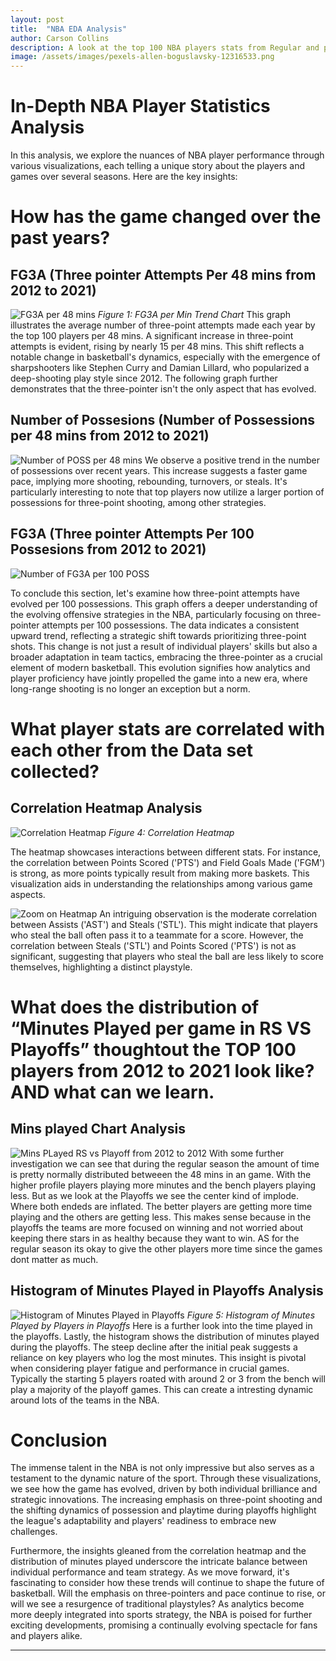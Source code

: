 ```yaml
---
layout: post
title:  "NBA EDA Analysis"
author: Carson Collins
description: A look at the top 100 NBA players stats from Regular and post season over the last 10 years
image: /assets/images/pexels-allen-boguslavsky-12316533.png
---
```

# In-Depth NBA Player Statistics Analysis

In this analysis, we explore the nuances of NBA player performance through various visualizations, each telling a unique story about the players and games over several seasons. Here are the key insights:

# How has the game changed over the past years?
## FG3A (Three pointer Attempts Per 48 mins from 2012 to 2021)
![FG3A per 48 mins](/assets/images/FG3A_48.png)
*Figure 1: FG3A per Min Trend Chart*
This graph illustrates the average number of three-point attempts made each year by the top 100 players per 48 mins. A significant increase in three-point attempts is evident, rising by nearly 15 per 48 mins. This shift reflects a notable change in basketball's dynamics, especially with the emergence of sharpshooters like Stephen Curry and Damian Lillard, who popularized a deep-shooting play style since 2012. The following graph further demonstrates that the three-pointer isn't the only aspect that has evolved.


## Number of Possesions (Number of Possessions per 48 mins from 2012 to 2021)
![Number of POSS per 48 mins](/assets/images/POSS_48.png)
We observe a positive trend in the number of possessions over recent years. This increase suggests a faster game pace, implying more shooting, rebounding, turnovers, or steals. It's particularly interesting to note that top players now utilize a larger portion of possessions for three-point shooting, among other strategies.


## FG3A (Three pointer Attempts Per 100 Possesions from 2012 to 2021)
![Number of FG3A per 100 POSS](/assets/images/FG3A_100.png)

To conclude this section, let's examine how three-point attempts have evolved per 100 possessions. This graph offers a deeper understanding of the evolving offensive strategies in the NBA, particularly focusing on three-pointer attempts per 100 possessions. The data indicates a consistent upward trend, reflecting a strategic shift towards prioritizing three-point shots. This change is not just a result of individual players' skills but also a broader adaptation in team tactics, embracing the three-pointer as a crucial element of modern basketball. This evolution signifies how analytics and player proficiency have jointly propelled the game into a new era, where long-range shooting is no longer an exception but a norm.

# What player stats are correlated with each other from the Data set collected? 
## Correlation Heatmap Analysis

![Correlation Heatmap](/assets/images/heatmap.png)
*Figure 4: Correlation Heatmap*

The heatmap showcases interactions between different stats. For instance, the correlation between Points Scored ('PTS') and Field Goals Made ('FGM') is strong, as more points typically result from making more baskets. This visualization aids in understanding the relationships among various game aspects. 

![Zoom on Heatmap](/assets/images/newplot.png)
An intriguing observation is the moderate correlation between Assists ('AST') and Steals ('STL'). This might indicate that players who steal the ball often pass it to a teammate for a score. However, the correlation between Steals ('STL') and Points Scored ('PTS') is not as significant, suggesting that players who steal the ball are less likely to score themselves, highlighting a distinct playstyle.

# What does the distribution of “Minutes Played per game in RS VS Playoffs” thoughtout the TOP 100 players from 2012 to 2021 look like? AND what can we learn.
## Mins played Chart Analysis
![Mins PLayed RS vs Playoff from 2012 to 2012](/assets/images/Playoffsvsreg.png)
With some further investigation we can see that during the regular season the amount of time is pretty normally distributed betweeen the 48 mins in an game. With the higher profile players playing more minutes and the bench players playing less. But as we look at the Playoffs we see the center kind of implode. Where both endeds are inflated. The better players are getting more time playing and the others are getting less. This makes sense because in the playoffs the teams are more focused on winning and not worried about keeping there stars in as healthy because they want to win. AS for the regular season its okay to give the other players more time since the games dont matter as much. 

## Histogram of Minutes Played in Playoffs Analysis
![Histogram of Minutes Played in Playoffs](/assets/images/Minsplayedgraph.png)
*Figure 5: Histogram of Minutes Played by Players in Playoffs*
Here is a further look into the time played in the playoffs. 
Lastly, the histogram  shows the distribution of minutes played during the playoffs. The steep decline after the initial peak suggests a reliance on key players who log the most minutes. This insight is pivotal when considering player fatigue and performance in crucial games. Typically the starting 5 players roated with around 2 or 3 from the bench will play a majority of the playoff games. 
This can create a intresting dynamic around lots of the teams in the NBA. 

# Conclusion
The immense talent in the NBA is not only impressive but also serves as a testament to the dynamic nature of the sport. Through these visualizations, we see how the game has evolved, driven by both individual brilliance and strategic innovations. The increasing emphasis on three-point shooting and the shifting dynamics of possession and playtime during playoffs highlight the league's adaptability and players' readiness to embrace new challenges.

Furthermore, the insights gleaned from the correlation heatmap and the distribution of minutes played underscore the intricate balance between individual performance and team strategy. As we move forward, it's fascinating to consider how these trends will continue to shape the future of basketball. Will the emphasis on three-pointers and pace continue to rise, or will we see a resurgence of traditional playstyles? As analytics become more deeply integrated into sports strategy, the NBA is poised for further exciting developments, promising a continually evolving spectacle for fans and players alike.


---

